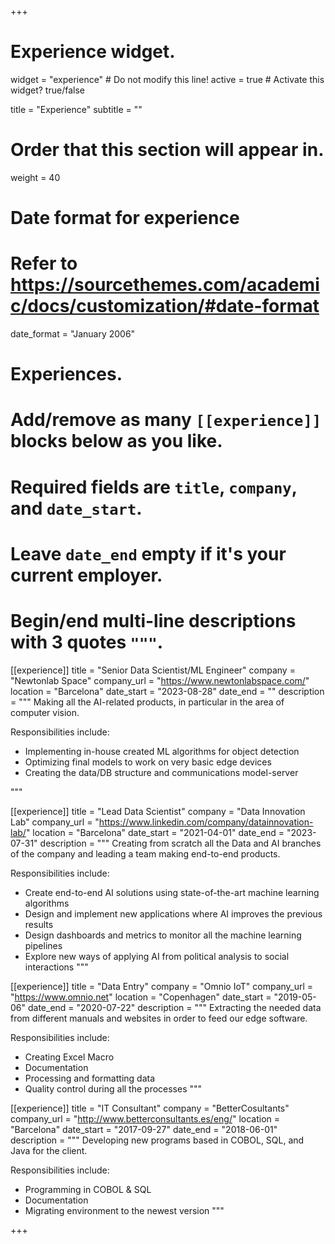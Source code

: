 +++
# Experience widget.
widget = "experience"  # Do not modify this line!
active = true  # Activate this widget? true/false

title = "Experience"
subtitle = ""

# Order that this section will appear in.
weight = 40

# Date format for experience
#   Refer to https://sourcethemes.com/academic/docs/customization/#date-format
date_format = "January 2006"

# Experiences.
#   Add/remove as many `[[experience]]` blocks below as you like.
#   Required fields are `title`, `company`, and `date_start`.
#   Leave `date_end` empty if it's your current employer.
#   Begin/end multi-line descriptions with 3 quotes `"""`.

[[experience]]
title = "Senior Data Scientist/ML Engineer"
company = "Newtonlab Space"
company_url = "https://www.newtonlabspace.com/"
location = "Barcelona"
date_start = "2023-08-28"
date_end = ""
description = """
Making all the AI-related products, in particular in the area of computer vision.

Responsibilities include:

* Implementing in-house created ML algorithms for object detection
* Optimizing final models to work on very basic edge devices
* Creating the data/DB structure and communications model-server

"""


[[experience]]
title = "Lead Data Scientist"
company = "Data Innovation Lab"
company_url = "https://www.linkedin.com/company/datainnovation-lab/"
location = "Barcelona"
date_start = "2021-04-01"
date_end = "2023-07-31"
description = """
Creating from scratch all the Data and AI branches of the company and leading a team making end-to-end products.

Responsibilities include:

* Create end-to-end AI solutions using state-of-the-art machine learning algorithms
* Design and implement new applications where AI improves the previous results
* Design dashboards and metrics to monitor all the machine learning pipelines
* Explore new ways of applying AI from political analysis to social interactions
"""

[[experience]]
  title = "Data Entry"
  company = "Omnio IoT"
  company_url = "https://www.omnio.net"
  location = "Copenhagen"
  date_start = "2019-05-06"
  date_end = "2020-07-22"
  description = """
  Extracting the needed data from different manuals and websites in order to feed our edge software.
  
  Responsibilities include:
  
  * Creating Excel Macro
  * Documentation
  * Processing and formatting data
  * Quality control during all the processes 
  """
  
[[experience]]
  title = "IT Consultant"
  company = "BetterCosultants"
  company_url = "http://www.betterconsultants.es/eng/"
  location = "Barcelona"
  date_start = "2017-09-27"
  date_end = "2018-06-01"
  description = """
  Developing new programs based in COBOL, SQL, and Java for the client.

  Responsibilities include:
  
  * Programming in COBOL & SQL
  * Documentation
  * Migrating environment to the newest version
  """

+++
